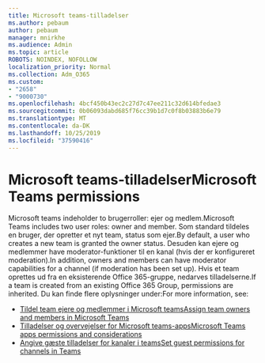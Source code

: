 ```yaml
---
title: Microsoft teams-tilladelser
ms.author: pebaum
author: pebaum
manager: mnirkhe
ms.audience: Admin
ms.topic: article
ROBOTS: NOINDEX, NOFOLLOW
localization_priority: Normal
ms.collection: Adm_O365
ms.custom:
- "2658"
- "9000730"
ms.openlocfilehash: 4bcf450b43ec2c27d7c47ee211c32d614bfedae3
ms.sourcegitcommit: 0b06093dabd685f76cc39b1d7c0f8b03883b6e79
ms.translationtype: MT
ms.contentlocale: da-DK
ms.lasthandoff: 10/25/2019
ms.locfileid: "37590416"
---
```

# <a name="microsoft-teams-permissions"></a><span data-ttu-id="64af5-102">Microsoft teams-tilladelser</span><span class="sxs-lookup"><span data-stu-id="64af5-102">Microsoft Teams permissions</span></span>

<span data-ttu-id="64af5-103">Microsoft teams indeholder to brugerroller: ejer og medlem.</span><span class="sxs-lookup"><span data-stu-id="64af5-103">Microsoft Teams includes two user roles: owner and member.</span></span> <span data-ttu-id="64af5-104">Som standard tildeles en bruger, der opretter et nyt team, status som ejer.</span><span class="sxs-lookup"><span data-stu-id="64af5-104">By default, a user who creates a new team is granted the owner status.</span></span> <span data-ttu-id="64af5-105">Desuden kan ejere og medlemmer have moderator-funktioner til en kanal (hvis der er konfigureret moderation).</span><span class="sxs-lookup"><span data-stu-id="64af5-105">In addition, owners and members can have moderator capabilities for a channel (if moderation has been set up).</span></span> <span data-ttu-id="64af5-106">Hvis et team oprettes ud fra en eksisterende Office 365-gruppe, nedarves tilladelserne.</span><span class="sxs-lookup"><span data-stu-id="64af5-106">If a team is created from an existing Office 365 Group, permissions are inherited.</span></span> <span data-ttu-id="64af5-107">Du kan finde flere oplysninger under:</span><span class="sxs-lookup"><span data-stu-id="64af5-107">For more information, see:</span></span>

- [<span data-ttu-id="64af5-108">Tildel team ejere og medlemmer i Microsoft teams</span><span class="sxs-lookup"><span data-stu-id="64af5-108">Assign team owners and members in Microsoft Teams</span></span>](https://docs.microsoft.com/microsoftteams/assign-roles-permissions)
- [<span data-ttu-id="64af5-109">Tilladelser og overvejelser for Microsoft teams-apps</span><span class="sxs-lookup"><span data-stu-id="64af5-109">Microsoft Teams apps permissions and considerations</span></span>](https://docs.microsoft.com/microsoftteams/app-permissions)
- [<span data-ttu-id="64af5-110">Angive gæste tilladelser for kanaler i teams</span><span class="sxs-lookup"><span data-stu-id="64af5-110">Set guest permissions for channels in Teams</span></span>](https://support.office.com/article/4756c468-2746-4bfd-a582-736d55fcc169)
